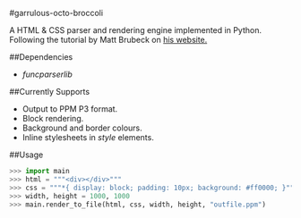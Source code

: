 #garrulous-octo-broccoli

A HTML & CSS parser and rendering engine implemented in Python.
Following the tutorial by Matt Brubeck on [his website.](limpet.net/mbrubeck/2014/08/08/toy-layout-engine-1.html)

##Dependencies

* *funcparserlib*

##Currently Supports

* Output to PPM P3 format.
* Block rendering.
* Background and border colours.
* Inline stylesheets in *style* elements.

##Usage

```python
>>> import main
>>> html = """<div></div>"""
>>> css = """*{ display: block; padding: 10px; background: #ff0000; }"""
>>> width, height = 1000, 1000
>>> main.render_to_file(html, css, width, height, "outfile.ppm")
```
